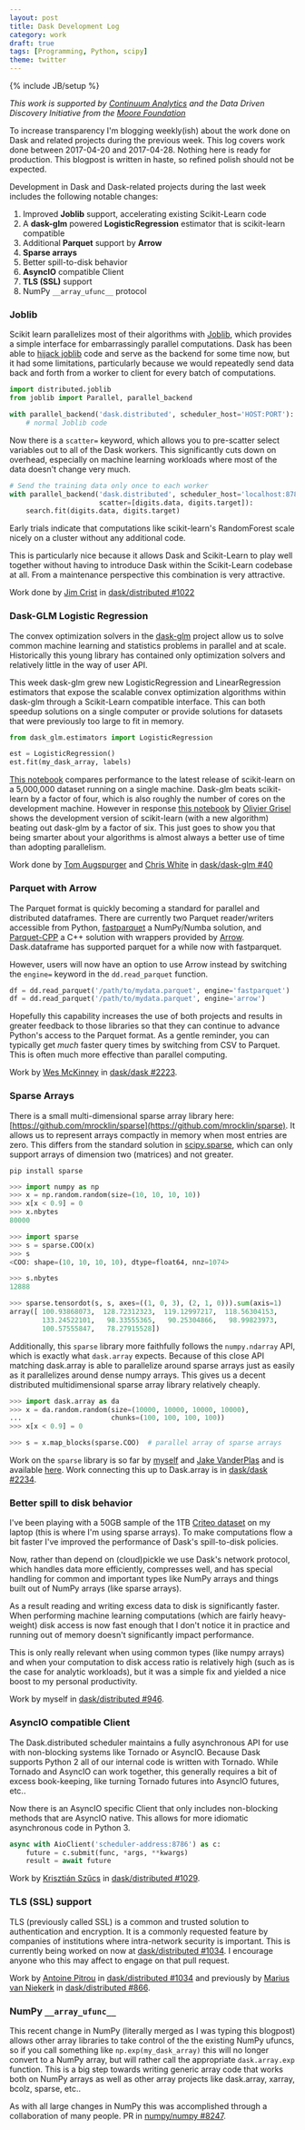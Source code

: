 ```yaml
---
layout: post
title: Dask Development Log
category: work
draft: true
tags: [Programming, Python, scipy]
theme: twitter
---
```

{% include JB/setup %}

*This work is supported by [Continuum Analytics](http://continuum.io) and the
Data Driven Discovery Initiative from the [Moore
Foundation](https://www.moore.org/)*

To increase transparency I'm blogging weekly(ish) about the work done on Dask
and related projects during the previous week.  This log covers work done
between 2017-04-20 and 2017-04-28.  Nothing here is ready for production.  This
blogpost is written in haste, so refined polish should not be expected.

Development in Dask and Dask-related projects during the last week includes the
following notable changes:

1.  Improved **Joblib** support, accelerating existing Scikit-Learn code
2.  A **dask-glm** powered **LogisticRegression** estimator that is scikit-learn
    compatible
3.  Additional **Parquet** support by **Arrow**
4.  **Sparse arrays**
5.  Better spill-to-disk behavior
6.  **AsyncIO** compatible Client
7.  **TLS (SSL)** support
8.  NumPy `__array_ufunc__` protocol

### Joblib

Scikit learn parallelizes most of their algorithms with
[Joblib](https://pythonhosted.org/joblib/), which provides a simple interface
for embarrassingly parallel computations.  Dask has been able to [hijack
joblib](http://distributed.readthedocs.io/en/latest/joblib.html) code and
serve as the backend for some time now, but it had some limitations,
particularly because we would repeatedly send data back and forth from a
worker to client for every batch of computations.

```python
import distributed.joblib
from joblib import Parallel, parallel_backend

with parallel_backend('dask.distributed', scheduler_host='HOST:PORT'):
    # normal Joblib code
```

Now there is a `scatter=` keyword, which allows you to pre-scatter select
variables out to all of the Dask workers.  This significantly cuts down on
overhead, especially on machine learning workloads where most of the data
doesn't change very much.

```python
# Send the training data only once to each worker
with parallel_backend('dask.distributed', scheduler_host='localhost:8786',
                      scatter=[digits.data, digits.target]):
    search.fit(digits.data, digits.target)
```

Early trials indicate that computations like scikit-learn's RandomForest scale
nicely on a cluster without any additional code.

This is particularly nice because it allows Dask and Scikit-Learn to play well
together without having to introduce Dask within the Scikit-Learn codebase at
all.  From a maintenance perspective this combination is very attractive.

Work done by [Jim Crist](http://jcrist.github.io/) in [dask/distributed #1022](https://github.com/dask/distributed/pull/1022)


### Dask-GLM Logistic Regression

The convex optimization solvers in the
[dask-glm](https://github.com/dask/dask-glm) project allow us to solve common
machine learning and statistics problems in parallel and at scale.
Historically this young library has contained only optimization solvers and
relatively little in the way of user API.

This week dask-glm grew new LogisticRegression and LinearRegression estimators
that expose the scalable convex optimization algorithms within dask-glm through
a Scikit-Learn compatible interface.  This can both speedup solutions on a
single computer or provide solutions for datasets that were previously too
large to fit in memory.

```python
from dask_glm.estimators import LogisticRegression

est = LogisticRegression()
est.fit(my_dask_array, labels)
```

[This notebook](http://nbviewer.jupyter.org/gist/anonymous/15742155693794ddd31ea85b654cbc7e)
compares performance to the latest release of scikit-learn on a 5,000,000
dataset running on a single machine.  Dask-glm beats scikit-learn by a factor
of four, which is also roughly the number of cores on the development machine.
However in response [this
notebook](http://nbviewer.jupyter.org/gist/ogrisel/5f2d31bc5e7df852b4ca63f5f6049f42)
by [Olivier Grisel](http://ogrisel.com/) shows the development version of
scikit-learn (with a new algorithm) beating out dask-glm by a factor of six.
This just goes to show you that being smarter about your algorithms is almost
always a better use of time than adopting parallelism.

Work done by [Tom Augspurger](https://tomaugspurger.github.io/) and [Chris
White](https://github.com/moody-marlin/) in
[dask/dask-glm #40](https://github.com/dask/dask-glm/pull/40)


### Parquet with Arrow

The Parquet format is quickly becoming a standard for parallel and distributed
dataframes.  There are currently two Parquet reader/writers accessible from
Python, [fastparquet](http://fastparquet.readthedocs.io/en/latest/) a
NumPy/Numba solution, and [Parquet-CPP](https://github.com/apache/parquet-cpp) a
C++ solution with wrappers provided by [Arrow](https://arrow.apache.org/).
Dask.dataframe has supported parquet for a while now with fastparquet.

However, users will now have an option to use Arrow instead by switching the
`engine=` keyword in the `dd.read_parquet` function.

```python
df = dd.read_parquet('/path/to/mydata.parquet', engine='fastparquet')
df = dd.read_parquet('/path/to/mydata.parquet', engine='arrow')
```

Hopefully this capability increases the use of both projects and results in
greater feedback to those libraries so that they can continue to advance
Python's access to the Parquet format.  As a gentle reminder, you can typically
get *much* faster query times by switching from CSV to Parquet.  This is often
much more effective than parallel computing.


Work by [Wes McKinney](http://wesmckinney.com/) in [dask/dask
#2223](https://github.com/dask/dask/pull/2223).


### Sparse Arrays

There is a small multi-dimensional sparse array library here:
[https://github.com/mrocklin/sparse](https://github.com/mrocklin/sparse).  It
allows us to represent arrays compactly in memory when most entries are zero.
This differs from the standard solution in
[scipy.sparse](https://docs.scipy.org/doc/scipy-0.19.0/reference/sparse.html),
which can only support arrays of dimension two (matrices) and not greater.

    pip install sparse

```python
>>> import numpy as np
>>> x = np.random.random(size=(10, 10, 10, 10))
>>> x[x < 0.9] = 0
>>> x.nbytes
80000

>>> import sparse
>>> s = sparse.COO(x)
>>> s
<COO: shape=(10, 10, 10, 10), dtype=float64, nnz=1074>

>>> s.nbytes
12888

>>> sparse.tensordot(s, s, axes=((1, 0, 3), (2, 1, 0))).sum(axis=1)
array([ 100.93868073,  128.72312323,  119.12997217,  118.56304153,
        133.24522101,   98.33555365,   90.25304866,   98.99823973,
        100.57555847,   78.27915528])
```

Additionally, this `sparse` library more faithfully follows the `numpy.ndarray`
API, which is exactly what `dask.array` expects.  Because of this close API
matching dask.array is able to parallelize around sparse arrays just as easily
as it parallelizes around dense numpy arrays.  This gives us a decent
distributed multidimensional sparse array library relatively cheaply.

```python
>>> import dask.array as da
>>> x = da.random.random(size=(10000, 10000, 10000, 10000),
...                      chunks=(100, 100, 100, 100))
>>> x[x < 0.9] = 0

>>> s = x.map_blocks(sparse.COO)  # parallel array of sparse arrays
```

Work on the `sparse` library is so far by [myself](http://matthewrocklin.com/)
and [Jake VanderPlas](https://staff.washington.edu/jakevdp/) and is available
[here](https://github.com/mrocklin/sparse).  Work connecting this up to
Dask.array is in [dask/dask #2234](http://matthewrocklin.com/).


### Better spill to disk behavior

I've been playing with a 50GB sample of the 1TB [Criteo
dataset](http://labs.criteo.com/2013/12/download-terabyte-click-logs-2/) on my
laptop (this is where I'm using sparse arrays).  To make computations flow a
bit faster I've improved the performance of Dask's spill-to-disk policies.

Now, rather than depend on (cloud)pickle we use Dask's network protocol, which
handles data more efficiently, compresses well, and has special handling for
common and important types like NumPy arrays and things built out of NumPy
arrays (like sparse arrays).

As a result reading and writing excess data to disk is significantly faster.
When performing machine learning computations (which are fairly heavy-weight)
disk access is now fast enough that I don't notice it in practice and running
out of memory doesn't significantly impact performance.

This is only really relevant when using common types (like numpy arrays) and
when your computation to disk access ratio is relatively high (such as is the
case for analytic workloads), but it was a simple fix and yielded a nice boost
to my personal productivity.

Work by myself in [dask/distributed #946](https://github.com/dask/distributed/pull/946).


### AsyncIO compatible Client

The Dask.distributed scheduler maintains a fully asynchronous API for use with
non-blocking systems like Tornado or AsyncIO.  Because Dask supports Python 2
all of our internal code is written with Tornado.  While Tornado and AsyncIO
can work together, this generally requires a bit of excess book-keeping, like
turning Tornado futures into AsyncIO futures, etc..

Now there is an AsyncIO specific Client that only includes non-blocking methods
that are AsyncIO native.  This allows for more idiomatic asynchronous code in
Python 3.

```python
async with AioClient('scheduler-address:8786') as c:
    future = c.submit(func, *args, **kwargs)
    result = await future
```

Work by [Krisztián Szűcs](https://github.com/kszucs) in [dask/distributed
#1029](https://github.com/dask/distributed/pull/1029).


### TLS (SSL) support

TLS (previously called SSL) is a common and trusted solution to authentication
and encryption.  It is a commonly requested feature by companies of
institutions where intra-network security is important.  This is currently
being worked on now at [dask/distributed
#1034](https://github.com/dask/distributed/pull/1034).  I encourage anyone who
this may affect to engage on that pull request.

Work by [Antoine Pitrou](https://github.com/pitrou) in [dask/distributed
#1034](https://github.com/dask/distributed/pull/1034) and previously by [Marius
van Niekerk](https://github.com/mariusvniekerk) in [dask/distributed
#866](https://github.com/dask/distributed/pull/866).


### NumPy `__array_ufunc__`

This recent change in NumPy (literally merged as I was typing this blogpost)
allows other array libraries to take control of the the existing NumPy ufuncs,
so if you call something like `np.exp(my_dask_array)` this will no longer
convert to a NumPy array, but will rather call the appropriate
`dask.array.exp` function.  This is a big step towards writing generic array
code that works both on NumPy arrays as well as other array projects like
dask.array, xarray, bcolz, sparse, etc..

As with all large changes in NumPy this was accomplished through a
collaboration of many people.  PR in [numpy/numpy #8247](https://github.com/numpy/numpy/pull/8247).
